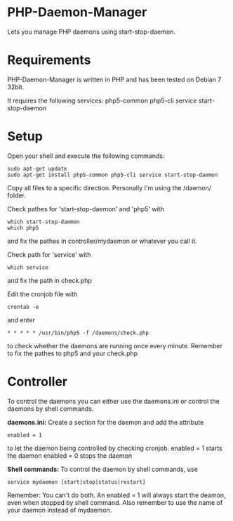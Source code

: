 PHP-Daemon-Manager
==================

Lets you manage PHP daemons using start-stop-daemon.
 
 
 
Requirements
============

PHP-Daemon-Manager is written in PHP and has been tested on Debian 7 32bit.
 
It requires the following services:
php5-common php5-cli service start-stop-daemon
 
 
 
Setup
=====

Open your shell and execute the following commands:
```
sudo apt-get update
sudo apt-get install php5-common php5-cli service start-stop-daemon
```
 
Copy all files to a specific direction. Personally I'm using the /daemon/ folder.
 
 
Check pathes for 'start-stop-daemon' and 'php5' with
```
which start-stop-daemon
which php5
```
and fix the pathes in controller/mydaemon or whatever you call it.
 
 
Check path for 'service' with
```
which service
```
and fix the path in check.php
 
 
Edit the cronjob file with
```
crontab -e
```
and enter
```
* * * * * /usr/bin/php5 -f /daemons/check.php
```
to check whether the daemons are running once every minute.
Remember to fix the pathes to php5 and your check.php
 
 
 
Controller
==========

To control the daemons you can either use the daemons.ini or control the daemons by shell commands.
 
 
**daemons.ini:**
Create a section for the daemon and add the attribute
```
enabled = 1
```
to let the daemon being controlled by checking cronjob.
enabled = 1 starts the daemon
enabled = 0 stops the daemon
 
 
**Shell commands:**
To control the daemon by shell commands, use
```
service mydaemon [start|stop|status|restart]
```
 
 
Remember: You can't do both. An enabled = 1 will always start the deamon, even when stopped by shell command.
Also remember to use the name of your daemon instead of mydaemon.
